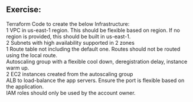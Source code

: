 
## Exercise:
Terraform Code to create the below Infrastructure: \
1 VPC in us-east-1 region. This should be flexible based on region. If no region is provided, this should be built in us-east-1. \
2 Subnets with high availability supported in 2 zones\
1 Route table not including the default one. Routes should not be routed using the local route. \
Autoscaling group with a flexible cool down, deregistration delay, instance warm up.\
2 EC2 instances created from the autoscaling group \
ALB to load-balance the app servers. Ensure the port is flexible based on the application. \
IAM roles should only be used by the account owner.
